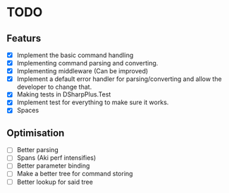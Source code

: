 # TODO


## Featurs
- [X] Implement the basic command handling
- [X] Implementing command parsing and converting.
- [X] Implementing middleware (Can be improved)
- [X] Implement a default error handler for parsing/converting and allow the developer to change that.
- [X] Making tests in DSharpPlus.Test
- [X] Implement test for everything to make sure it works.
- [X] Spaces

## Optimisation
- [ ] Better parsing
- [ ] Spans (Aki perf intensifies)
- [ ] Better parameter binding
- [ ] Make a better tree for command storing
- [ ] Better lookup for said tree
